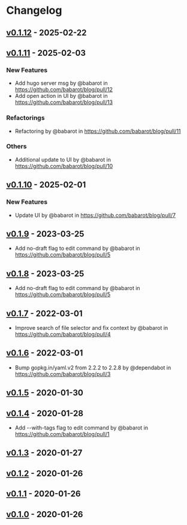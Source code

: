 # Changelog

## [v0.1.12](https://github.com/babarot/blog/compare/v0.1.11...v0.1.12) - 2025-02-22

## [v0.1.11](https://github.com/babarot/blog/compare/v0.1.10...v0.1.11) - 2025-02-03
### New Features
- Add hugo server msg by @babarot in https://github.com/babarot/blog/pull/12
- Add open action in UI by @babarot in https://github.com/babarot/blog/pull/13
### Refactorings
- Refactoring by @babarot in https://github.com/babarot/blog/pull/11
### Others
- Additional update to UI by @babarot in https://github.com/babarot/blog/pull/10

## [v0.1.10](https://github.com/babarot/blog/compare/v0.1.9...v0.1.10) - 2025-02-01
### New Features
- Update UI by @babarot in https://github.com/babarot/blog/pull/7

## [v0.1.9](https://github.com/babarot/blog/compare/v0.1.7...v0.1.9) - 2023-03-25
- Add no-draft flag to edit command by @babarot in https://github.com/babarot/blog/pull/5

## [v0.1.8](https://github.com/babarot/blog/compare/v0.1.7...v0.1.8) - 2023-03-25
- Add no-draft flag to edit command by @babarot in https://github.com/babarot/blog/pull/5

## [v0.1.7](https://github.com/babarot/blog/compare/v0.1.6...v0.1.7) - 2022-03-01
- Improve search of file selector and fix context by @babarot in https://github.com/babarot/blog/pull/4

## [v0.1.6](https://github.com/babarot/blog/compare/v0.1.5...v0.1.6) - 2022-03-01
- Bump gopkg.in/yaml.v2 from 2.2.2 to 2.2.8 by @dependabot in https://github.com/babarot/blog/pull/3

## [v0.1.5](https://github.com/babarot/blog/compare/v0.1.4...v0.1.5) - 2020-01-30

## [v0.1.4](https://github.com/babarot/blog/compare/v0.1.3...v0.1.4) - 2020-01-28
- Add --with-tags flag to edit command by @babarot in https://github.com/babarot/blog/pull/1

## [v0.1.3](https://github.com/babarot/blog/compare/v0.1.2...v0.1.3) - 2020-01-27

## [v0.1.2](https://github.com/babarot/blog/compare/v0.1.1...v0.1.2) - 2020-01-26

## [v0.1.1](https://github.com/babarot/blog/compare/v0.1.0...v0.1.1) - 2020-01-26

## [v0.1.0](https://github.com/babarot/blog/commits/v0.1.0) - 2020-01-26
